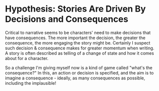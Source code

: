 # Hypothesis: Stories Are Driven By Decisions and Consequences

Critical to narrative seems to be characters' need to make decisions that have consequences. The more important the decision, the greater the consequence, the more engaging the story might be. Certainly I suspect such decision & consequence makes for greater momentum when writing. A story is often described as telling of a change of state and how it comes about for a character.

So a challenge I'm giving myself now is a kind of game called "what's the consequence?" In this, an action or decision is specified, and the aim is to imagine a consequence - ideally, as many consequences as possible, including the implausible!